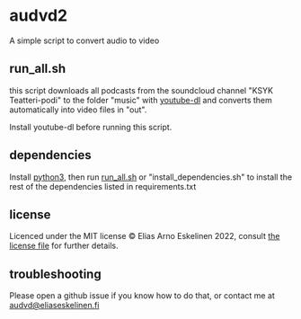 # audvd2
A simple script to convert audio to video

## run_all.sh
this script downloads all podcasts from the soundcloud channel "KSYK Teatteri-podi" to the folder "music" with [youtube-dl](https://yt-dl.org/) and converts them automatically into video files in "out".

Install youtube-dl before running this script.

## dependencies
Install [python3](https://www.python.org/downloads/), then run [run_all.sh](#runallsh) or "install_dependencies.sh" to install the rest of the dependencies listed in requirements.txt

## license
Licenced under the MIT license © Elias Arno Eskelinen 2022, consult [the license file](LICENSE) for further details.

## troubleshooting
Please open a github issue if you know how to do that, or contact me at audvd@eliaseskelinen.fi